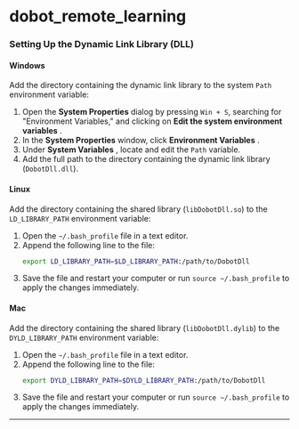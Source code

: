 # dobot_remote_learning

### Setting Up the Dynamic Link Library (DLL)

#### **Windows**

Add the directory containing the dynamic link library to the system `Path` environment variable:

1. Open the **System Properties** dialog by pressing `Win + S`, searching for "Environment Variables," and clicking on  **Edit the system environment variables** .
2. In the **System Properties** window, click  **Environment Variables** .
3. Under  **System Variables** , locate and edit the `Path` variable.
4. Add the full path to the directory containing the dynamic link library (`DobotDll.dll`).

#### **Linux**

Add the directory containing the shared library (`libDobotDll.so`) to the `LD_LIBRARY_PATH` environment variable:

1. Open the `~/.bash_profile` file in a text editor.
2. Append the following line to the file:
   ```bash
   export LD_LIBRARY_PATH=$LD_LIBRARY_PATH:/path/to/DobotDll
   ```
3. Save the file and restart your computer or run `source ~/.bash_profile` to apply the changes immediately.

#### **Mac**

Add the directory containing the shared library (`libDobotDll.dylib`) to the `DYLD_LIBRARY_PATH` environment variable:

1. Open the `~/.bash_profile` file in a text editor.
2. Append the following line to the file:
   ```bash
   export DYLD_LIBRARY_PATH=$DYLD_LIBRARY_PATH:/path/to/DobotDll
   ```
3. Save the file and restart your computer or run `source ~/.bash_profile` to apply the changes immediately.

---
